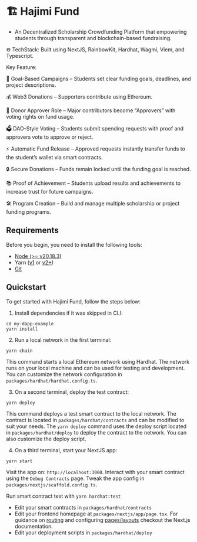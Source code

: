 # 🏗 Hajimi Fund

- An Decentralized Scholarship Crowdfunding Platform that empowering students through transparent and blockchain-based fundraising.

⚙️ TechStack: Built using NextJS, RainbowKit, Hardhat, Wagmi, Viem, and Typescript.

Key Feature:

🎯 Goal-Based Campaigns – Students set clear funding goals, deadlines, and project descriptions.

💰 Web3 Donations – Supporters contribute using Ethereum.

🌟 Donor Approver Role – Major contributors become “Approvers” with voting rights on fund usage.

🗳 DAO-Style Voting – Students submit spending requests with proof and approvers vote to approve or reject.

⚡ Automatic Fund Release – Approved requests instantly transfer funds to the student’s wallet via smart contracts.

🔒 Secure Donations – Funds remain locked until the funding goal is reached.

📚 Proof of Achievement – Students upload results and achievements to increase trust for future campaigns.

🛠 Program Creation – Build and manage multiple scholarship or project funding programs.


## Requirements

Before you begin, you need to install the following tools:

- [Node (>= v20.18.3)](https://nodejs.org/en/download/)
- Yarn ([v1](https://classic.yarnpkg.com/en/docs/install/) or [v2+](https://yarnpkg.com/getting-started/install))
- [Git](https://git-scm.com/downloads)

## Quickstart

To get started with Hajimi Fund, follow the steps below:

1. Install dependencies if it was skipped in CLI:

```
cd my-dapp-example
yarn install
```

2. Run a local network in the first terminal:

```
yarn chain
```

This command starts a local Ethereum network using Hardhat. The network runs on your local machine and can be used for testing and development. You can customize the network configuration in `packages/hardhat/hardhat.config.ts`.

3. On a second terminal, deploy the test contract:

```
yarn deploy
```

This command deploys a test smart contract to the local network. The contract is located in `packages/hardhat/contracts` and can be modified to suit your needs. The `yarn deploy` command uses the deploy script located in `packages/hardhat/deploy` to deploy the contract to the network. You can also customize the deploy script.

4. On a third terminal, start your NextJS app:

```
yarn start
```

Visit the app on: `http://localhost:3000`. Interact with your smart contract using the `Debug Contracts` page. Tweak the app config in `packages/nextjs/scaffold.config.ts`.

Run smart contract test with `yarn hardhat:test`

- Edit your smart contracts in `packages/hardhat/contracts`
- Edit your frontend homepage at `packages/nextjs/app/page.tsx`. For guidance on [routing](https://nextjs.org/docs/app/building-your-application/routing/defining-routes) and configuring [pages/layouts](https://nextjs.org/docs/app/building-your-application/routing/pages-and-layouts) checkout the Next.js documentation.
- Edit your deployment scripts in `packages/hardhat/deploy`
  
